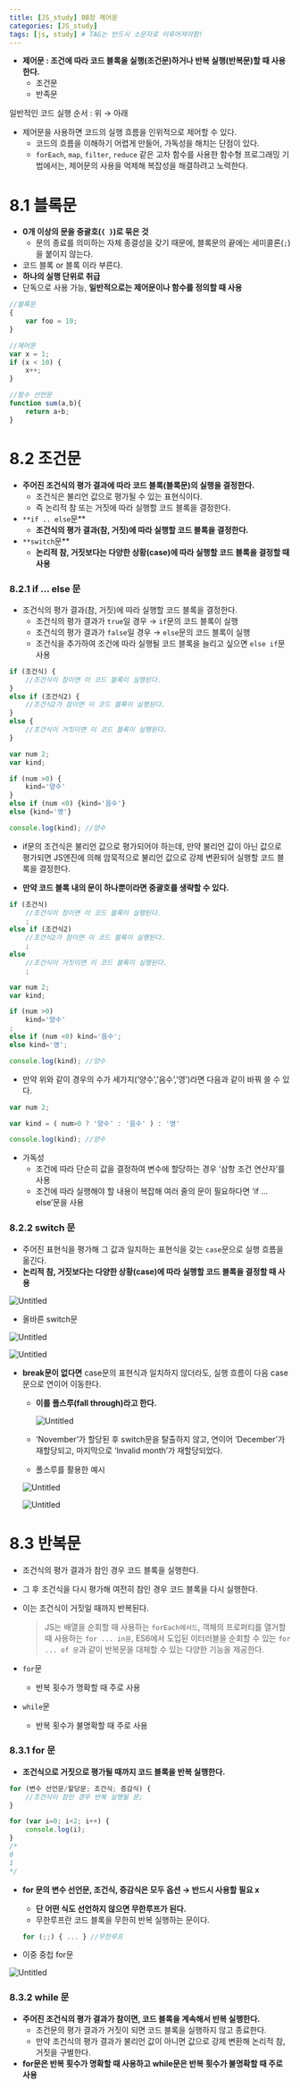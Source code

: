 ```yaml
---
title: [JS_study] 08장 제어문
categories: [JS_study]
tags: [js, study] # TAG는 반드시 소문자로 이루어져야함!
---
```



- **제어문 : 조건에 따라 코드 블록을 실행(조건문)하거나 반복 실행(반복문)할 때 사용한다.**
    - 조건문
    - 반족문

일반적인 코드 실행 순서 : 위 → 아래

- 제어문을 사용하면 코드의 실행 흐름을 인위적으로 제어할 수 있다.
    - 코드의 흐름을 이해하기 어렵게 만들어, 가독성을 해치는 단점이 있다.
    - `forEach`, `map`, `filter`, `reduce` 같은 고차 함수를 사용한 함수형 프로그래밍 기법에서는, 제어문의 사용을 억제해 복잡성을 해결하려고 노력한다.
    

# 8.1 블록문

- **0개 이상의 문을 중괄호(`{ }`)로 묶은 것**
    - 문의 종료를 의미하는 자체 종결성을 갖기 때문에, 블록문의 끝에는 세미콜론(`;`)을 붙이지 않는다.
- 코드 블록 or 블록 이라 부른다.
- **하나의 실행 단위로 취급**
- 단독으로 사용 가능, **일반적으로는 제어문이나 함수를 정의할 때 사용**

```jsx
//블록문
{
	var foo = 10;
}

//제어문
var x = 1;
if (x < 10) {
	x++;
}

//함수 선언문
function sum(a,b){
	return a+b;
}
```

# 8.2 조건문

- **주어진 조건식의 평가 결과에 따라 코드 블록(블록문)의 실행을 결정한다.**
    - 조건식은 불리언 값으로 평가될 수 있는 표현식이다.
    - 즉 논리적 참 또는 거짓에 따라 실행할 코드 블록을 결정한다.
- `**if .. else`문**
    - **조건식의 평가 결과(참, 거짓)에 따라 실행할 코드 블록을 결정한다.**
- `**switch`문**
    - **논리적 참, 거짓보다는 다양한 상황(case)에 따라 실행할 코드 블록을 결정할 때 사용**

### 8.2.1 if … else 문

- 조건식의 평가 결과(참, 거짓)에 따라 실행할 코드 블록을 결정한다.
    - 조건식의 평가 결과가 `true`일 경우 → `if`문의 코드 블록이 실행
    - 조건식의 평가 결과가 `false`일 경우 → `else`문의 코드 블록이 실행
    - 조건식을 추가하여 조건에 따라 실행될 코드 블록을 늘리고 싶으면 `else if`문 사용

```jsx
if (조건식) {
	//조건식이 참이면 이 코드 블록이 실행된다.
}
else if (조건식2) {
	//조건식2가 참이면 이 코드 블록이 실행된다.
}
else {
	//조건식이 거짓이면 이 코드 블록이 실행된다.
}
```

```jsx
var num 2;
var kind;

if (num >0) {
	kind='양수'
}
else if (num <0) {kind='음수'}
else {kind='영'}

console.log(kind); //양수
```

- if문의 조건식은 불리언 값으로 평가되어야 하는데, 만약 불리언 값이 아닌 값으로 평가되면 JS엔진에 의해 암묵적으로 불리언 값으로 강제 변환되어 실행할 코드 블록을 결정한다.

- **만약 코드 블록 내의 문이 하나뿐이라면 중괄호를 생략할 수 있다.**

```jsx
if (조건식) 
	//조건식이 참이면 이 코드 블록이 실행된다.
	;
else if (조건식2)
	//조건식2가 참이면 이 코드 블록이 실행된다.
	;
else 
	//조건식이 거짓이면 이 코드 블록이 실행된다.
	;
```

```jsx
var num 2;
var kind;

if (num >0) 
	kind='양수'
;
else if (num <0) kind='음수';
else kind='영';

console.log(kind); //양수
```

- 만약 위와 같이 경우의 수가 세가지(’양수’,’음수’,’영’)라면 다음과 같이 바꿔 쓸 수 있다.

```jsx
var num 2;

var kind = ( num>0 ? '양수' : '음수' ) : '영'

console.log(kind); //양수
```

- 가독성
    - 조건에 따라 단순히 값을 결정하여 변수에 할당하는 경우 ‘삼항 조건 연산자’를 사용
    - 조건에 따라 실행해야 할 내용이 복잡해 여러 줄의 문이 필요하다면 ‘if … else’문을 사용

### 8.2.2 switch 문

- 주어진 표현식을 평가해 그 값과 일치하는 표현식을 갖는 `case`문으로 실행 흐름을 옮긴다.
- **논리적 참, 거짓보다는 다양한 상황(case)에 따라 실행할 코드 블록을 결정할 때 사용**

![Untitled](https://s3-us-west-2.amazonaws.com/secure.notion-static.com/8c38a798-2afb-4f30-90b3-1072bf49bcef/Untitled.png)

- 올바른 switch문

![Untitled](https://s3-us-west-2.amazonaws.com/secure.notion-static.com/2cc75a94-74ce-43e6-b532-c0cbe10ea2d8/Untitled.png)

![Untitled](https://s3-us-west-2.amazonaws.com/secure.notion-static.com/cb37f70a-989c-4427-82e8-cbe47efc6312/Untitled.png)

- **break문이 없다면** case문의 표현식과 일치하지 않더라도, 실행 흐름이 다음 case문으로 연이어 이동한다.
    - **이를 폴스루(fall through)라고 한다.**
        
        ![Untitled](https://s3-us-west-2.amazonaws.com/secure.notion-static.com/679556c3-f13b-4e23-8da3-ea96a3eff7ec/Untitled.png)
        
    - ‘November’가 할당된 후 switch문을 탈출하지 않고,
    연이어 ‘December’가 재할당되고,
    마지막으로 ‘Invalid month’가 재할당되었다.
    
    - 폴스루를 활용한 예시
    
    ![Untitled](https://s3-us-west-2.amazonaws.com/secure.notion-static.com/7237f5ec-c5fc-4094-8a66-e3ec413bb0d6/Untitled.png)
    
    ![Untitled](https://s3-us-west-2.amazonaws.com/secure.notion-static.com/a1a48ae0-b712-4b98-b116-3a1e9dc75bbb/Untitled.png)
    

# 8.3 반복문

- 조건식의 평가 결과가 참인 경우 코드 블록을 실행한다.
- 그 후 조건식을 다시 평가해 여전히 참인 경우 코드 블록을 다시 실행한다.
- 이는 조건식이 거짓일 때까지 반복된다.
    
    > JS는 배열을 순회할 때 사용하는 `forEach메서드`, 객체의 프로퍼티를 열거할 때 사용하는 `for ... in문`, ES6에서 도입된 이터러블을 순회할 수 있는 `for ... of 문`과 같이 반복문을 대체할 수 있는 다양한 기능을 제공한다.
    > 
- `for`문
    - 반복 횟수가 명확할 때 주로 사용
- `while`문
    - 반복 횟수가 불명확할 때 주로 사용
    

### 8.3.1 for 문

- **조건식으로 거짓으로 평가될 때까지 코드 블록을 반복 실행한다.**

```jsx
for (변수 선언문/할당문; 조건식; 증감식) {
	//조건식이 참인 경우 반복 실행될 문;
}
```

```jsx
for (var i=0; i<2; i++) {
	console.log(i);
}
/*
0
1
*/
```

- **for 문의 변수 선언문, 조건식, 증감식은 모두 옵션 → 반드시 사용할 필요 x**
    - **단 어떤 식도 선언하지 않으면 무한루프가 된다.**
    - 무한루프란 코드 블록을 무한히 반복 실행하는 문이다.
    
    ```jsx
    for (;;) { ... } //무한루프
    ```
    
- 이중 중첩 for문

![Untitled](https://s3-us-west-2.amazonaws.com/secure.notion-static.com/35b7392a-635f-43de-a9e2-b8d9ce568a86/Untitled.png)

### 8.3.2 while 문

- **주어진 조건식의 평가 결과가 참이면, 코드 블록을 계속해서 반복 실행한다.**
    - 조건문의 평가 결과가 거짓이 되면 코드 블록을 실행하지 않고 종료한다.
    - 만약 조건식의 평가 결과가 불리언 값이 아니면 값으로 강제 변환해 논리적 참, 거짓을 구별한다.
- **for문은 반복 횟수가 명확할 때 사용하고 while문은 반복 횟수가 불명확할 때 주로 사용**